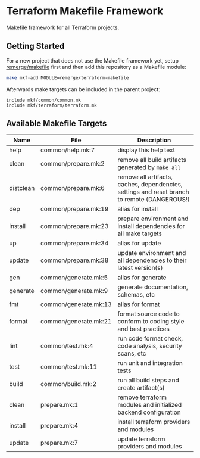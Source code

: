 # Terraform Makefile Framework

Makefile framework for all Terraform projects.

## Getting Started

For a new project that does not use the Makefile framework yet, setup
[remerge/makefile](https://github.com/remerge/makefile) first and then add this
repository as a Makefile module:

```bash
make mkf-add MODULE=remerge/terraform-makefile
```

Afterwards make targets can be included in the parent project:

```plain
include mkf/common/common.mk
include mkf/terraform/terraform.mk
```

## Available Makefile Targets

| Name      | File                  | Description                                                                                  |
| --------- | --------------------- | -------------------------------------------------------------------------------------------- |
| help      | common/help.mk:7      | display this help text                                                                       |
| clean     | common/prepare.mk:2   | remove all build artifacts generated by `make all`                                           |
| distclean | common/prepare.mk:6   | remove all artifacts, caches, dependencies, settings and reset branch to remote (DANGEROUS!) |
| dep       | common/prepare.mk:19  | alias for install                                                                            |
| install   | common/prepare.mk:23  | prepare environment and install dependencies for all make targets                            |
| up        | common/prepare.mk:34  | alias for update                                                                             |
| update    | common/prepare.mk:38  | update environment and all dependencies to their latest version(s)                           |
| gen       | common/generate.mk:5  | alias for generate                                                                           |
| generate  | common/generate.mk:9  | generate documentation, schemas, etc                                                         |
| fmt       | common/generate.mk:13 | alias for format                                                                             |
| format    | common/generate.mk:21 | format source code to conform to coding style and best practices                             |
| lint      | common/test.mk:4      | run code format check, code analysis, security scans, etc                                    |
| test      | common/test.mk:11     | run unit and integration tests                                                               |
| build     | common/build.mk:2     | run all build steps and create artifact(s)                                                   |
| clean     | prepare.mk:1          | remove terraform modules and initialized backend configuration                               |
| install   | prepare.mk:4          | install terraform providers and modules                                                      |
| update    | prepare.mk:7          | update terraform providers and modules                                                       |
